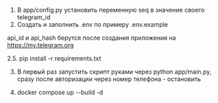 1. В app/config.py установить переменную seq в значение своего telegram_id
2. Создать и заполнить .env по примеру .env.example

api_id и api_hash берутся после создания приложения на https://my.telegram.org

2.5. pip install -r requirements.txt

3. В первый раз запустить скрипт руками через python app/main.py, сразу после авторизации через номер телефона - остановить

4. docker compose up --build -d
